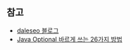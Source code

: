 ## 참고
- [daleseo 블로그](https://www.daleseo.com/java8-optional-effective/)
- [Java Optional 바르게 쓰는 26가지 방법](https://dzone.com/articles/using-optional-correctly-is-not-optional)
